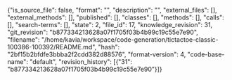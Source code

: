 {"is_source_file": false, "format": "", "description": "", "external_files": [], "external_methods": [], "published": [], "classes": [], "methods": [], "calls": [], "search-terms": [], "state": 2, "file_id": 17, "knowledge_revision": 31, "git_revision": "b877334213628a07f1705f03b4b99c19c55e7e90", "filename": "/home/kavia/workspace/code-generation/tictactoe-classic-100386-100392/README.md", "hash": "2bf15b2bfdfe3bbba2f2cdd382d88576", "format-version": 4, "code-base-name": "default", "revision_history": [{"31": "b877334213628a07f1705f03b4b99c19c55e7e90"}]}